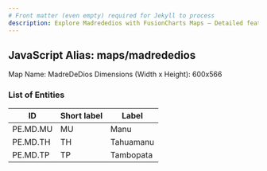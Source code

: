 ```yaml
---
# Front matter (even empty) required for Jekyll to process
description: Explore Madrededios with FusionCharts Maps – Detailed features for seamless integration. Try now & enhance your data visualization today! 
---
```


## JavaScript Alias: maps/madrededios

Map Name: MadreDeDios
Dimensions (Width x Height): 600x566


### List of Entities

ID | Short label | Label
---|---|---|
PE.MD.MU| MU | Manu
PE.MD.TH| TH | Tahuamanu
PE.MD.TP| TP | Tambopata
